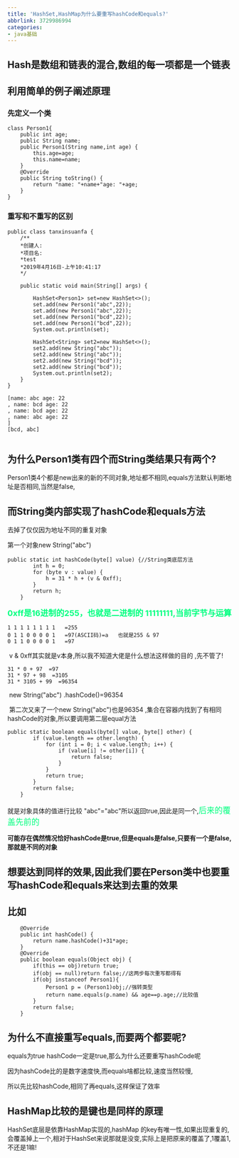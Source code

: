 ```yaml
---
title: 'HashSet,HashMap为什么要重写hashCode和equals?'
abbrlink: 3729986994
categories: 
- java基础
---
```



## Hash是数组和链表的混合,数组的每一项都是一个链表

<!--more-->

## 利用简单的例子阐述原理

### 先定义一个类

```
class Person1{
	public int age;
	public String name;
	public Person1(String name,int age) {
		this.age=age;
		this.name=name;
	}
	@Override
	public String toString() {
		return "name: "+name+"age: "+age;
	}
}
```

### 重写和不重写的区别



```
public class tanxinsuanfa {
	/**
	*创建人:
	*项目名:	
	*test
	*2019年4月16日-上午10:41:17
	*/
	
	public static void main(String[] args) {
		 
		HashSet<Person1> set=new HashSet<>();
		set.add(new Person1("abc",22));
		set.add(new Person1("abc",22));
		set.add(new Person1("bcd",22));
		set.add(new Person1("bcd",22));
		System.out.println(set);
		
		HashSet<String> set2=new HashSet<>();
		set2.add(new String("abc"));
		set2.add(new String("abc"));
		set2.add(new String("bcd"));
		set2.add(new String("bcd"));
		System.out.println(set2);
	}
}
```

```
[name: abc age: 22
, name: bcd age: 22
, name: bcd age: 22
, name: abc age: 22
]
[bcd, abc]


```

## 为什么Person1类有四个而String类结果只有两个?

Person1类4个都是new出来的新的不同对象,地址都不相同,equals方法默认判断地址是否相同,当然是false,

## 而String类内部实现了hashCode和equals方法

去掉了仅仅因为地址不同的重复对象

第一个对象new String("abc") 

```
public static int hashCode(byte[] value) {//String类底层方法
        int h = 0;
        for (byte v : value) {
            h = 31 * h + (v & 0xff);
        }
        return h;
    }
```

<font color=springgreen size=4>**0xff是16进制的255，也就是二进制的 11111111,当前字节与运算** </font>

```
1 1 1 1 1 1 1 1   =255
0 1 1 0 0 0 0 1   =97(ASCII码)=a   也就是255 & 97
0 1 1 0 0 0 0 1   =97 
```

​		v & 0xff其实就是v本身,所以我不知道大佬是什么想法这样做的目的 ,先不管了!

```
31 * 0 + 97  =97
31 * 97 + 98  =3105
31 * 3105 + 99  =96354
```

​		new String("abc") .hashCode()=96354

​			第二次又来了一个new String("abc")也是96354 ,集合在容器内找到了有相同hashCode的对象,所以要调用第二层equal方法

```
public static boolean equals(byte[] value, byte[] other) {
        if (value.length == other.length) {
            for (int i = 0; i < value.length; i++) {
                if (value[i] != other[i]) {
                    return false;
                }
            }
            return true;
        }
        return false;
    }
```

就是对象具体的值进行比较 "abc"="abc"所以返回true,因此是同一个,<font color=springgreen size=4>后来的覆盖先前的</font>

**可能存在偶然情况恰好hashCode是true,但是equals是false,只要有一个是false,那就是不同的对象**

## 想要达到同样的效果,因此我们要在Person类中也要重写hashCode和equals来达到去重的效果

## 比如  

```
	@Override
	public int hashCode() {
		return name.hashCode()+31*age;
	}
	@Override
	public boolean equals(Object obj) {
		if(this == obj)return true;
		if(obj == null)return false;//这两步每次重写都得有
		if(obj instanceof Person1){
			Person1 p = (Person1)obj;//强转类型
			return name.equals(p.name) && age==p.age;//比较值
		}
		return false;
	}
```

## 为什么不直接重写equals,而要两个都要呢?

equals为true hashCode一定是true,那么为什么还要重写hashCode呢

因为hashCode比的是数字速度快,而equals啥都比较,速度当然较慢,

所以先比较hashCode,相同了再equals,这样保证了效率

## HashMap比较的是键也是同样的原理

HashSet底层是依靠HashMap实现的,hashMap 的key有唯一性,如果出现重复的,会覆盖掉上一个,相对于HashSet来说那就是没变,实际上是把原来的覆盖了,1覆盖1,不还是1嘛!